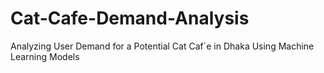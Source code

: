 # Cat-Cafe-Demand-Analysis
Analyzing User Demand for a Potential Cat Caf´e in Dhaka Using Machine Learning Models
